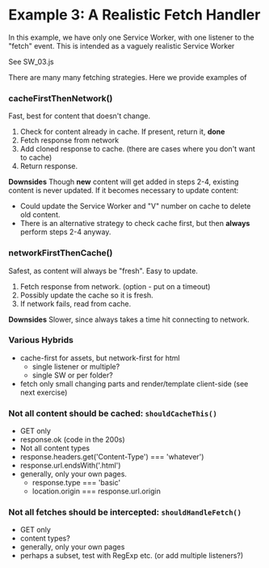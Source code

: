 # Example 3: A Realistic Fetch Handler

In this example, we have only one Service Worker, with one listener to the "fetch" event.
This is intended as a vaguely realistic Service Worker

See SW_03.js

There are many many fetching strategies.  Here we provide examples of

### cacheFirstThenNetwork()

Fast, best for content that doesn't change.

 1. Check for content already in cache.  If present, return it, **done**
 2. Fetch response from network
 3. Add cloned response to cache.  (there are cases where you don't want to cache)
 4. Return response.

**Downsides** Though **new** content will get added in steps 2-4, existing content is never updated.
 If it becomes necessary to update content:
  - Could update the Service Worker and "V" number on cache to delete old content.
  - There is an alternative strategy to check cache first, but then **always** perform steps 2-4 anyway.

### networkFirstThenCache()

Safest, as content will always be "fresh".  Easy to update.

 1. Fetch response from network.  (option - put on a timeout)
 2. Possibly update the cache so it is fresh.
 3. If network fails, read from cache.

**Downsides**  Slower, since always takes a time hit connecting to network.

### Various Hybrids
 - cache-first for assets, but network-first for html
   - single listener or multiple?
   - single SW or per folder?
 - fetch only small changing parts and render/template client-side (see next exercise)

### Not all content should be cached: `shouldCacheThis()`
 - GET only
 - response.ok  (code in the 200s)
 - Not all content types
  - response.headers.get('Content-Type') === 'whatever')
  - response.url.endsWith('.html')
 - generally, only your own pages.
    - response.type === 'basic'
    - location.origin === response.url.origin

### Not all fetches should be intercepted: `shouldHandleFetch()`
  - GET only
  - content types?
  - generally, only your own pages
  - perhaps a subset, test with RegExp etc.  (or add multiple listeners?)
